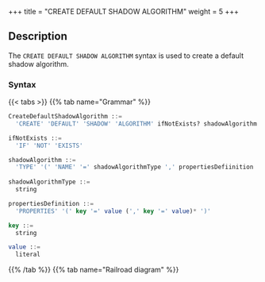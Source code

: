 +++
title = "CREATE DEFAULT SHADOW ALGORITHM"
weight = 5
+++

## Description

The `CREATE DEFAULT SHADOW ALGORITHM` syntax is used to create a default shadow algorithm.

### Syntax

{{< tabs >}}
{{% tab name="Grammar" %}}
```sql
CreateDefaultShadowAlgorithm ::=
  'CREATE' 'DEFAULT' 'SHADOW' 'ALGORITHM' ifNotExists? shadowAlgorithm 

ifNotExists ::=
  'IF' 'NOT' 'EXISTS'

shadowAlgorithm ::=
  'TYPE' '(' 'NAME' '=' shadowAlgorithmType ',' propertiesDefiinition ')'
    
shadowAlgorithmType ::=
  string

propertiesDefinition ::=
  'PROPERTIES' '(' key '=' value (',' key '=' value)* ')'

key ::=
  string

value ::=
  literal
```
{{% /tab %}}
{{% tab name="Railroad diagram" %}}
<iframe frameborder="0" name="diagram" id="diagram" width="100%" height="100%"></iframe>
{{% /tab %}}
{{< /tabs >}}

### Supplement

- `shadowAlgorithmType` currently supports `VALUE_MATCH`, `REGEX_MATCH` and `SIMPLE_HINT`;
- `ifNotExists` clause is used for avoid `Duplicate default shadow algorithm` error.

### Example

- Create default shadow algorithm

```sql
CREATE DEFAULT SHADOW ALGORITHM TYPE(NAME="SIMPLE_HINT", PROPERTIES("shadow"="true", "foo"="bar"));
```

- Create default shadow algorithm with `ifNotExist` clause

```sql
CREATE DEFAULT SHADOW ALGORITHM IF NOT EXISTS TYPE(NAME="SIMPLE_HINT", PROPERTIES("shadow"="true", "foo"="bar"));
```

### Reserved word

`CREATE`, `DEFAULT`, `SHADOW`, `ALGORITHM`, `TYPE`, `NAME`, `PROPERTIES`

### Related links

- [Reserved word](/en/reference/distsql/syntax/reserved-word/)
